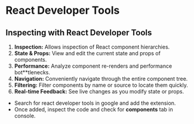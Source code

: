 # React Developer Tools

## Inspecting with React Developer Tools
1. **Inspection:** Allows inspection of React component hierarchies.
2. **State & Props:** View and edit the current state and props of components.
3. **Performance:** Analyze component re-renders and performance
bot**tlenecks.
4. **Navigation:** Conveniently navigate through the entire component tree.
5. **Filtering:** Filter components by name or source to locate them quickly.
6. **Real-time Feedback:** See live changes as you modify state or props.

* Search for react developer tools in google and add the extension.
* Once added, inspect the code and check for **components** tab in console.